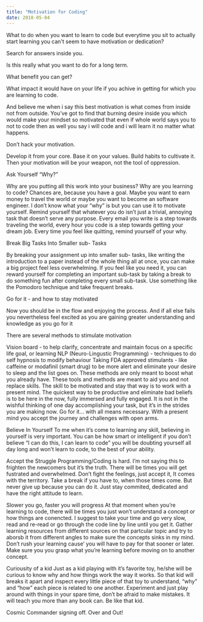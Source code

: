 ```yaml
---
title: "Motivation for Coding"
date: 2018-05-04
---
```


What to do when you want to learn to code but everytime you sit to actually start learning you can't seem to have motivation or dedication?

Search for answers inside you.

Is this really what you want to do for a long term.

What benefit you can get?

What impact it would have on your life if you achive in getting for which you are learning to code.

And believe me when i say this best motivation is what comes from inside not from outside. You’ve got to find that burning desire inside you which would make your mindset so motivated that even if whole world says you to not to code then as well you say i will code and i will learn it no matter what happens.

Don’t hack your motivation.

Develop it from your core. Base it on your values. Build habits to cultivate it.
Then your motivation will be your weapon, not the tool of oppression.

Ask Yourself “Why?”

Why are you putting all this work into your business? Why are you learning to code? Chances are, because you have a goal. Maybe you want to earn money to travel the world or maybe you want to become an software engineer. I don’t know what your “why” is but you can use it to motivate yourself. Remind yourself that whatever you do isn’t just a trivial, annoying task that doesn’t serve any purpose. Every email you write is a step towards traveling the world, every hour you code is a step towards getting your dream job. Every time you feel like quitting, remind yourself of your why.

Break Big Tasks Into Smaller sub- Tasks

By breaking your assignment up into smaller sub- tasks, like writing the introduction to a paper instead of the whole thing all at once, you can make a big project feel less overwhelming. If you feel like you need it, you can reward yourself for completing an important sub-task by taking a break to do something fun after completing every small sub-task. Use something like the Pomodoro technique and take frequent breaks.

Go for it - and how to stay motivated

Now you should be in the flow and enjoying the process. And if all else fails you nevertheless feel excited as you are gaining greater understanding and knowledge as you go for it

There are several methods to stimulate motivation

Vision board - to help clarify, concentrate and maintain focus on a specific life goal, or learning
NLP (Neuro-Lingustic Programming) - techniques to do self hypnosis to modify behaviour
Taking FDA approved stimulants - like caffeine or modafinil (smart drug) to be more alert and eliminate your desire to sleep
and the list goes on.
These methods are only meant to boost what you already have. These tools and methods are meant to aid you and not replace skills.
The skill to be motivated and stay that way is to work with a present mind. The quickest way to be productive and eliminate bad beliefs is to be here in the now, fully immersed and fully engaged. 
It is not in the wishful thinking of one day accomplishing your task, but it’s in the strides you are making now.
Go for it… with all means necessary. With a present mind you accept the journey and challenges with open arms.

Believe In Yourself
To me when it’s come to learning any skill, believing in yourself is very important. 
You can be how smart or intelligent if you don’t believe “I can do this, I can learn to code” you will be doubting yourself all day long and won’t learn to code, to the best of your ability.

Accept the Struggle
Programming/Coding is hard. I’m not saying this to frighten the newcomers but it’s the truth.
There will be times you will get fustrated and overwhelmed. 
Don’t fight the feelings, just accept it, It comes with the territory. 
Take a break if you have to, when those times come. But never give up because you can do it. 
Just stay commited, dedicated and have the right attitude to learn.

Slower you go, faster you will progress
At that moment when you’re learning to code, there will be times you just won’t understand a concept or how things are conencted. 
I suggest to take your time and go very slow, read and re-read or go through the code line by line until you get it. 
Gather learning resources from different sources on that partcular topic and try to aborsb it from different angles to make sure the 
concepts sinks in my mind. Don’t rush your learning cause’ you will have to pay for that sooner or later.
Make sure you you grasp what you’re learning before moving on to another concept.

Curiousity of a kid
Just as a kid playing with it’s favorite toy, he/she will be curious to know why and how things work the way it works. 
So that kid will breaks it apart and inspect every little piece of that toy to understand, “why” and “how” each piece is related to one 
another. Experiment and just play around with things in your spare time, don’t be afraid to make mistakes. 
It will teach you more than any book can. Be like that kid.

Cosmic Commander signing off.
Over and Out!
